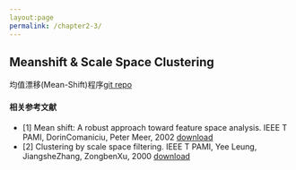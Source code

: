 ```yaml
---
layout:page
permalink: /chapter2-3/
---
```


## Meanshift & Scale Space Clustering
均值漂移(Mean-Shift)程序[git repo](https://github.com/xjtu-ML/xjtu-ML.github.io/tree/master/chapter2/Mean-Shift)
#### 相关参考文献
- [1] Mean shift: A robust approach toward feature space analysis. IEEE T PAMI, DorinComaniciu, Peter Meer, 2002 [download](https://share.weiyun.com/5qucSXs)
- [2] Clustering by scale space filtering. IEEE T PAMI, Yee Leung, JiangsheZhang, ZongbenXu, 2000 [download](https://share.weiyun.com/5eWO6sW)
